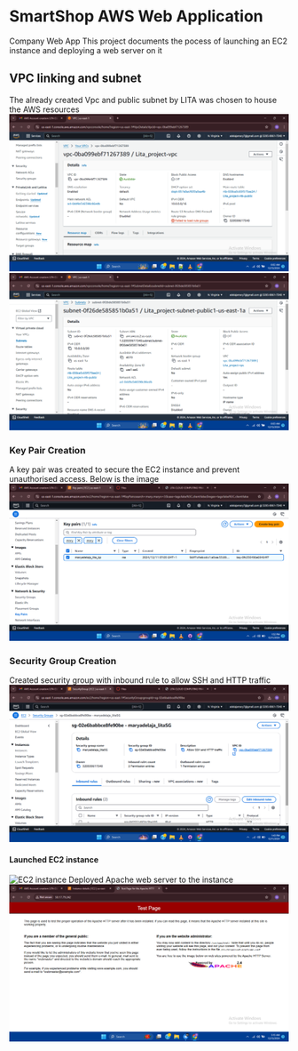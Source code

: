 # SmartShop AWS Web Application
 Company Web App
 This project documents the pocess of launching an EC2 instance and deploying a web server on it
 ## VPC linking and subnet
 The already created Vpc and public subnet by LITA was chosen to house the AWS resources
 ![Vpc](/Vpc.png)
 ![Public_subnet](/Public_subnet.png)
  ### Key Pair Creation
 A key pair was created to secure the EC2 instance and prevent unauthorised access. Below is the image
![Key_Pair](/Key_Pair.png)
### Security Group Creation
Created security group with inbound rule to allow SSH and HTTP traffic
![Security_group](/Security_Group.png)
#### Launched EC2 instance
![EC2 instance](/EC2instance.png)
Deployed Apache web server to the instance
![Apache](/Apache.png)